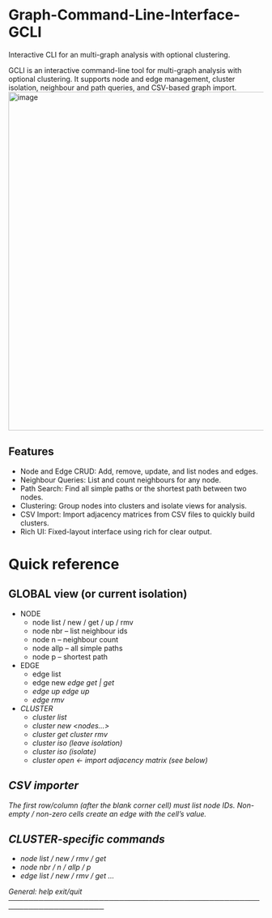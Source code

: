 # Graph-Command-Line-Interface-GCLI
Interactive CLI for an multi-graph analysis with optional clustering.

GCLI is an interactive command-line tool for multi-graph analysis with optional clustering.
It supports node and edge management, cluster isolation, neighbour and path queries, and CSV-based graph import.
<img width="946" height="668" alt="image" src="https://github.com/user-attachments/assets/20aa74fa-f396-488f-8b76-275af6e0138f" />

## Features
* Node and Edge CRUD: Add, remove, update, and list nodes and edges.
* Neighbour Queries: List and count neighbours for any node.
* Path Search: Find all simple paths or the shortest path between two nodes.
* Clustering: Group nodes into clusters and isolate views for analysis.
* CSV Import: Import adjacency matrices from CSV files to quickly build clusters.
* Rich UI: Fixed-layout interface using rich for clear output.

# Quick reference 
## GLOBAL view (or current isolation)
* NODE
    * node list / new <id> <val> / get <id> / up <id> <val> / rmv <id>
    * node nbr <id>        – list neighbour ids
    * node n   <id>        – neighbour count
    * node allp <src> <des>    – all simple paths
    * node p    <src> <des>    – shortest path
* EDGE
    * edge list
    * edge new <i> <j> <eid> <val>      edge get <edgeName> | get <i> <j>
    * edge up  <edgeName> <val>         edge up  <i> <j> <val>
    * edge rmv <edgeName>
* CLUSTER
    * cluster list
    * cluster new <nodes…> <name> <val>
    * cluster get <name>        cluster rmv <name>
    * cluster iso               (leave isolation)
    * cluster iso <name>        (isolate)
    * cluster open <csv> <name> ← import adjacency matrix (see below)

## CSV importer
The first row/column (after the blank corner cell) must list node IDs.
Non-empty / non-zero cells create an edge with the cell’s value.

## CLUSTER-specific commands
* <cl> node  list / new <id> / rmv <id> / get <id>
* <cl> node  nbr <id> / n <id> / allp <src> <des> / p <src> <des>
* <cl> edge  list / new / rmv / get …

General:   help    exit/quit
─────────────────────────────────────────────────────────────────────
